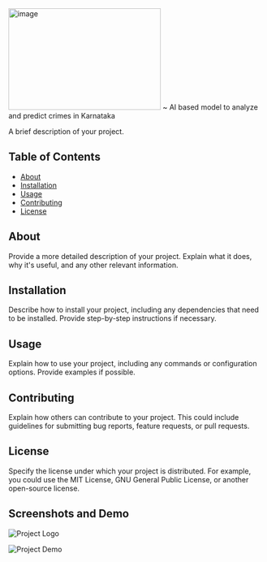 <img src="https://github.com/sdjbabin/Surakshan/assets/137878044/46a0a472-c34b-46cf-87e1-23da4c1dc6fd" alt="image" width="300" height="200">
~ AI based model to analyze and predict crimes in Karnataka



A brief description of your project.

## Table of Contents

- [About](#about)
- [Installation](#installation)
- [Usage](#usage)
- [Contributing](#contributing)
- [License](#license)

## About

Provide a more detailed description of your project. Explain what it does, why it's useful, and any other relevant information.

## Installation

Describe how to install your project, including any dependencies that need to be installed. Provide step-by-step instructions if necessary.

## Usage

Explain how to use your project, including any commands or configuration options. Provide examples if possible.

## Contributing

Explain how others can contribute to your project. This could include guidelines for submitting bug reports, feature requests, or pull requests.

## License

Specify the license under which your project is distributed. For example, you could use the MIT License, GNU General Public License, or another open-source license.

## Screenshots and Demo

![Project Logo](https://example.com/logo.png)

![Project Demo](https://example.com/demo.gif)
